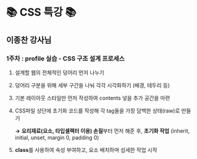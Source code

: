 # 📚 CSS 특강 📚

## 이종찬 강사님 

### 1주차 : profile 실습 - CSS 구조 설계 프로세스 

1. 설계할 웹의 전체적인 덩어리 먼저 나누기 <div></div> 

2. 덩어리 구분을 위해 세부 구간을 나눠 각각 시각화하기 (배경, 테두리 등)

3. 기본 레이아웃 스타일만 먼저 작성하여 contents 넣을 추가 공간을 마련

4.  CSS파일 상단에 초기화 코드를 작성해 각 tag들을 가장 담백한 상태(raw)로 만들기  

    **→** **요리재료(요소, 타입셀렉터 이용) 손질**부터 먼저 해준 후, **초기화 작업** (inherit, initial, unset, margin 0, padding 0)

5. **class**를 사용하여 속성 부여하고, 요소 배치하며 섬세한 작업 시작 

